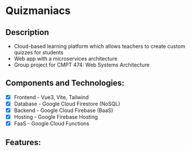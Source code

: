 # Quizmaniacs

## Description
- Cloud-based learning platform which allows teachers to create custom quizzes for students  
- Web app with a microservices architecture  
- Group project for CMPT 474: Web Systems Architecture  

## Components and Technologies:
- [x] Frontend - Vue3, Vite, Tailwind
- [x] Database - Google Cloud Firestore (NoSQL)
- [x] Backend - Google Cloud Firebase (BaaS)
- [x] Hosting - Google Firebase Hosting
- [x] FaaS - Google Cloud Functions

## Features:
